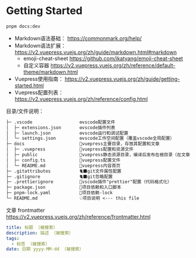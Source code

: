 # Getting Started

```bash
pnpm docs:dev
```

+ Markdown语法基础： <https://commonmark.org/help/>
+ Markdown语法扩展： <https://v2.vuepress.vuejs.org/zh/guide/markdown.html#markdown>
  + emoji-cheat-sheet <https://github.com/ikatyang/emoji-cheat-sheet>
  + 自定义容器 <https://v2.vuepress.vuejs.org/zh/reference/default-theme/markdown.html>
+ Vuepress使用指南： <https://v2.vuepress.vuejs.org/zh/guide/getting-started.html>
+ Vuepress配置列表： <https://v2.vuepress.vuejs.org/zh/reference/config.html>

目录/文件说明：

```txt
├─ .vscode                  ⚙vscode配置文件
│  ├─ extensions.json       ⚙vscode插件列表
│  ├─ launch.json           ⚙vscode运行和调试配置
│  └─ settings.json         ⚙vscode工作空间配置（覆盖vscode全局配置）
├─ docs                     📝vuepress主要目录，存放其配置和文章
│  ├─ .vuepress             📝vuepress配置和资源文件
│  ├─ public                📝vuepress静态资源目录，编译后发布在根目录（在文章中用根目录"/"访问其中文件）
│  ├─ config.ts             📝vuepress配置文件
│  └─ README.md             📝vuepress内容首页
├─ .gitattributes           🐈‍⬛git文件属性配置
├─ .gitignore               🐈‍⬛git忽略配置
├─ .prettierignore          🤖vscode插件"prettier"配置（代码格式化）
├─ package.json             🤖项目依赖和入口脚本
├─ pnpm-lock.yaml           🤖项目依赖-lock
└─ README.md                💡项目说明 <--- this file
```

文章 frontmatter \
<https://v2.vuepress.vuejs.org/zh/reference/frontmatter.html>

```yaml
title: 标题 （被搜索）
description: 描述 （被搜索）
tags:
  - 标签 （被搜索）
date: 日期 yyyy-MM-dd （被搜索）
```
